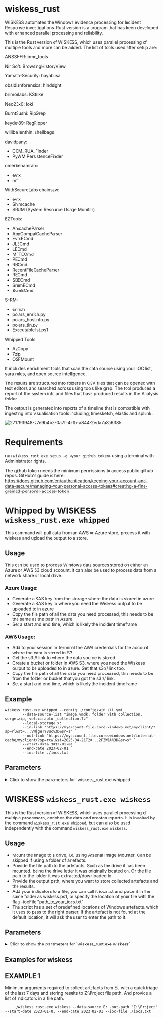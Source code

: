# wiskess_rust
WISKESS automates the Windows evidence processing for Incident Response investigations. Rust version is a program that has been developed with enhanced parallel processing and reliability.

This is the Rust version of WISKESS, which uses parallel processing of multiple tools and more can be added. The list of tools used after setup are:

ANSSI-FR: bmc_tools

Nir Soft: BrowsingHistoryView

Yamato-Security: hayabusa

obsidianforensics: hindsight

brimorlabs: KStrike

Neo23x0: loki

BurntSushi: RipGrep

keydet89: RegRipper

williballenthin: shellbags

davidpany: 
- CCM_RUA_Finder
- PyWMIPersistenceFinder

omerbenamram:
- evtx
- mft

WithSecureLabs chainsaw:
- evtx
- Shimcache
- SRUM (System Resource Usage Monitor)

EZTools:
- AmcacheParser
- AppCompatCacheParser
- EvtxECmd
- JLECmd
- LECmd
- MFTECmd
- PECmd
- RBCmd
- RecentFileCacheParser
- RECmd
- SBECmd
- SrumECmd
- SumECmd

S-RM:
- enrich
- polars_enrich.py
- polars_hostinfo.py
- polars_tln.py
- Executablelist.ps1

Whipped Tools:
- AzCopy
- 7zip
- OSFMount

It includes enrichment tools that scan the data source using your IOC list, yara rules, and open source intelligence. 

The results are structured into folders in CSV files that can be opened with text editors and searched across using tools like grep. The tool produces a report of the system info and files that have produced results in the Analysis folder.

The output is generated into reports of a timeline that is compatible with ingesting into visualisation tools including, timesketch, elastic and splunk.

![271793948-27e9b4b3-0a7f-4efb-a844-2eda7a8a6385](https://github.com/vividDuck/wiskess_rust/assets/122105925/46cacffc-a0d0-4ec7-b1cb-60bca314d2bb)

# Requirements
run `wiskess_rust.exe setup -g <your github token>` using a terminal with Administrator rights. 

The github token needs the minimum permissions to access public github repos. GitHub's guide is here: https://docs.github.com/en/authentication/keeping-your-account-and-data-secure/managing-your-personal-access-tokens#creating-a-fine-grained-personal-access-token

# Whipped by WISKESS `wiskess_rust.exe whipped`
This command will pull data from an AWS or Azure store, process it with wiskess and upload the output to a store.

## Usage
This can be used to process Windows data sources stored on either an Azure or AWS S3 cloud account. It can also be used to process data from a network share or local drive.

### Azure Usage:
* Generate a SAS key from the storage where the data is stored in azure
* Generate a SAS key to where you need the Wiskess output to be uploaded to in azure
* Copy the file path of all the data you need processed, this needs to be the same as the path in Azure
* Set a start and end time, which is likely the incident timeframe

### AWS Usage:
* Add to your session or terminal the AWS credentials for the account where the data is stored in S3
* Get the s3:// link to where the data source is stored
* Create a bucket or folder in AWS S3, where you need the Wiskess output to be uploaded to in azure. Get that s3:// link too.        
* Copy the file path of all the data you need processed, this needs to be from the folder or bucket that you got the s3:// link.     
* Set a start and end time, which is likely the incident timeframe

## Example
```
wiskess_rust.exe whipped --config ./config/win_all.yml
        --data-source-list "image.vmdk, folder with collection, surge.zip, velociraptor_collection.7z" `
        --local-storage x:
        --in-link "https://myaccount.file.core.windows.net/myclient/?sp=rl&st=...VWjgWTY8uc%3D&sr=s" `
        --out-link "https://myaccount.file.core.windows.net/internal-cache/myclient/?sp=rcwl&st=2023-04-21T20...2FZWEA%3D&sr=s" `
        --start-date 2023-01-01 `
        --end-date 2023-02-01 `
        --ioc-file ./iocs.txt
```

## Parameters
<details>
    <summary>Click to show the parameters for `wiskess_rust.exe whipped`</summary>
    
    --config <String>
        Optional. The paths to the configuration file, i.e. ./config/win_all.yml
            
    --data-source-list <String>
        Required. The paths to the file, folder of images, collections, etc. Must be separated by comma ',' or new line

    --local-storage <String>
        Required. The path to where the data is temporarily downloaded to and Wiskess output is stored locally

    --in-link <String>
        Required. The link that the data is stored on, i.e.
        https://myaccount.file.core.windows.net/myclient/?sp=rl&st=...VWjgWTY8uc%3D&sr=s

    --out-link <String>
        Required. The link where you need the wiskess output uploaded to, i.e.
        https://myaccount.file.core.windows.net/results/myclient/?sp=rcwl&st=2023-04-21T20...2FZWEA%3D&sr=s

    --ioc-file <String>

    --start-date <String>
        Required. The start time from when we want to look for interesting information. Normally aligned with the incident timeframe.    
        Caution: specifying a wide timeframe will cause performance issues.

    --end-date <String>
        Required. The end time to when we want to look for interesting information. Normally aligned with the incident timeframe.        
        Caution: specifying a wide timeframe will cause performance issues.

    --update
        Optional. Set this flag to update the Wiskess results, such as changing the timeframe or after adding new IOCs to the list.      

    --keep-evidence
        Optional. Set this flag to keep the downloaded data on your local storage. Useful if wanting to process the data after Wiskess.  
        Caution: make sure you have enough disk space for all the data source list.
</details>
    
# WISKESS `wiskess_rust.exe wiskess`
This is the Rust version of WISKESS, which uses parallel processing of multiple processors, enriches the data and creates reports. It is invoked by the command `wiskess_rust.exe whipped`, but can also be used independently with the command `wiskess_rust.exe wiskess`.

## Usage
* Mount the image to a drive, i.e. using Arsenal Image Mounter. Can be skipped if using a folder of artefacts.
* Provide the file path to the artefacts. Such as the drive it has been mounted, being the drive letter it was originally located on. Or the file path to the folder it was extracted/downloaded to.
* Provide the output path, where you want to store collected artefacts and the results.
* Add your indicators to a file, you can call it iocs.txt and place it in the same folder as wiskess.ps1, or specify the location of your file with the flag -iocFile "path_to_your_iocs.txt"
* The script has a set of predefined locations of Windows artefacts, which it uses to pass to the right parser. If the artefact is not found at the default location, it will ask the user to enter the path to it.

## Parameters
<details>
    <summary>Click to show the parameters for `wiskess_rust.exe wiskess`</summary>
        
    --config <String>
        Optional. The paths to the configuration file. Default: ./config/main_win.yml
            
    --data-source <String>
        Required. The drive letter the image is mounted on, or the file path to the extracted collection.

    --out-path <String>
        Required. Where you want to store the analysis and artefact results.

    --ioc-file <String>
        Optional. The path to a file containing a list of indicators of compromise. Each indicator is on a separate line.

    --start-date <String>
        Optional. The start time from when we want to look for interesting information. Normally aligned with the incident timeframe.    
        Caution: specifying a high number of days will cause performance issues.

    --end-date <String>
        Optional. The end time to when we want to look for interesting information. Normally aligned with the incident timeframe.        
        Caution: specifying a high number of days will cause performance issues.

</details>

## Examples for wiskess
## EXAMPLE 1

Minimum arguments required to collect artefacts from E:, with a quick triage of the last 7 days and storing results to Z:\Project file path. And provide a list of indicators in a file path.
```
    ./wiskess_rust.exe wiskess --data-source E: -out-path "Z:\Project" --start-date 2023-01-01 --end-date 2023-02-01 --ioc-file ./iocs.txt

```
